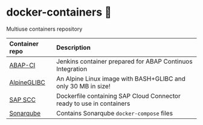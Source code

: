 # docker-containers :truck:

Multiuse containers repository

Container repo              | Description                                                          | 
:---------------------------|:---------------------------------------------------------------------|
[ABAP-CI](abap-ci)          | Jenkins container prepared for ABAP Continuos Integration            |
[AlpineGLIBC](alpine-glibc) | An Alpine Linux image with BASH+GLIBC and only 30 MB in size!        |
[SAP SCC](sap-scc)          | Dockerfile containing SAP Cloud Connector ready to use in containers |
[Sonarqube](sonarqube)      | Contains Sonarqube `docker-compose` files                            |
